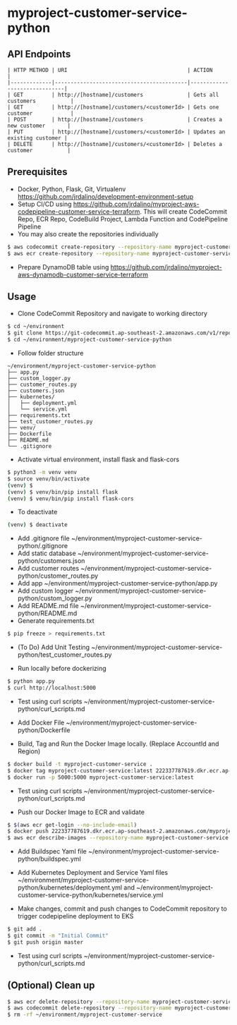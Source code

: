 # myproject-customer-service-python

## API Endpoints
```
| HTTP METHOD | URI                                      | ACTION                       |
|-------------|------------------------------------------|------------------------------|
| GET         | http://[hostname]/customers              | Gets all customers           |
| GET         | http://[hostname]/customers/<customerId> | Gets one customer            |
| POST        | http://[hostname]/customers              | Creates a new customer       |
| PUT         | http://[hostname]/customers/<customerId> | Updates an existing customer |
| DELETE      | http://[hostname]/customers/<customerId> | Deletes a customer           |
```

## Prerequisites
- Docker, Python, Flask, Git, Virtualenv https://github.com/jrdalino/development-environment-setup
- Setup CI/CD using https://github.com/jrdalino/myproject-aws-codepipeline-customer-service-terraform. This will create CodeCommit Repo, ECR Repo, CodeBuild Project, Lambda Function and CodePipeline Pipeline 
- You may also create the repositories individually
```bash
$ aws codecommit create-repository --repository-name myproject-customer-service
$ aws ecr create-repository --repository-name myproject-customer-service
```

- Prepare DynamoDB table using https://github.com/jrdalino/myproject-aws-dynamodb-customer-service-terraform

## Usage
- Clone CodeCommit Repository and navigate to working directory
```bash
$ cd ~/environment
$ git clone https://git-codecommit.ap-southeast-2.amazonaws.com/v1/repos/myproject-customer-service-python
$ cd ~/environment/myproject-customer-service-python
```

- Follow folder structure
```
~/environment/myproject-customer-service-python
├── app.py
├── custom_logger.py
├── customer_routes.py
├── customers.json
├── kubernetes/
│   ├── deployment.yml
│   └── service.yml
├── requirements.txt
├── test_customer_routes.py
├── venv/
├── Dockerfile
├── README.md
└── .gitignore
```

- Activate virtual environment, install flask and flask-cors
```bash
$ python3 -m venv venv
$ source venv/bin/activate
(venv) $
(venv) $ venv/bin/pip install flask
(venv) $ venv/bin/pip install flask-cors
```
- To deactivate
```bash
(venv) $ deactivate
```

- Add .gitignore file ~/environment/myproject-customer-service-python/.gitignore
- Add static database ~/environment/myproject-customer-service-python/customers.json
- Add customer routes ~/environment/myproject-customer-service-python/customer_routes.py
- Add app             ~/environment/myproject-customer-service-python/app.py
- Add custom logger   ~/environment/myproject-customer-service-python/custom_logger.py
- Add README.md file  ~/environment/myproject-customer-service-python/README.md
- Generate requirements.txt
```bash
$ pip freeze > requirements.txt
```

- (To Do) Add Unit Testing ~/environment/myproject-customer-service-python/test_customer_routes.py

- Run locally before dockerizing
```bash
$ python app.py
$ curl http://localhost:5000
```

- Test using curl scripts ~/environment/myproject-customer-service-python/curl_scripts.md

- Add Docker File ~/environment/myproject-customer-service-python/Dockerfile

- Build, Tag and Run the Docker Image locally. (Replace AccountId and Region)
```bash
$ docker build -t myproject-customer-service .
$ docker tag myproject-customer-service:latest 222337787619.dkr.ecr.ap-southeast-2.amazonaws.com/myproject-customer-service:latest
$ docker run -p 5000:5000 myproject-customer-service:latest
```

- Test using curl scripts ~/environment/myproject-customer-service-python/curl_scripts.md

- Push our Docker Image to ECR and validate
```bash
$ $(aws ecr get-login --no-include-email)
$ docker push 222337787619.dkr.ecr.ap-southeast-2.amazonaws.com/myproject-customer-service:latest
$ aws ecr describe-images --repository-name myproject-customer-service
```

- Add Buildspec Yaml file ~/environment/myproject-customer-service-python/buildspec.yml

- Add Kubernetes Deployment and Service Yaml files ~/environment/myproject-customer-service-python/kubernetes/deployment.yml and ~/environment/myproject-customer-service-python/kubernetes/service.yml

- Make changes, commit and push changes to CodeCommit repository to trigger codepipeline deployment to EKS
```bash
$ git add .
$ git commit -m "Initial Commit"
$ git push origin master
```

- Test using curl scripts ~/environment/myproject-customer-service-python/curl_scripts.md

## (Optional) Clean up
```bash
$ aws ecr delete-repository --repository-name myproject-customer-service --force
$ aws codecommit delete-repository --repository-name myproject-customer-service
$ rm -rf ~/environment/myproject-customer-service
```
